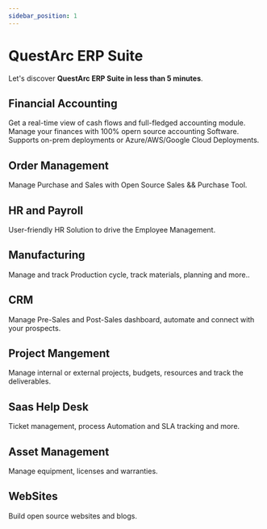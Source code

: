 ```yaml
---
sidebar_position: 1
---
```


# QuestArc ERP Suite

Let's discover **QuestArc ERP Suite in less than 5 minutes**.

## Financial Accounting

Get a real-time view of cash flows and full-fledged accounting module.  Manage your finances with 100% opern source accounting Software.
Supports on-prem deployments or Azure/AWS/Google Cloud Deployments.

## Order Management 

Manage Purchase and Sales with Open Source Sales && Purchase Tool.

## HR and Payroll

User-friendly HR Solution to drive the Employee Management.

## Manufacturing

Manage and track Production cycle, track materials, planning and more..

## CRM

Manage Pre-Sales and Post-Sales dashboard, automate and connect with your prospects.

## Project Mangement

Manage internal or external projects, budgets, resources and track the deliverables.

## Saas Help Desk

Ticket management, process Automation and SLA tracking and more.

## Asset Management

Manage equipment, licenses and warranties.

## WebSites

Build open source websites and blogs.
 